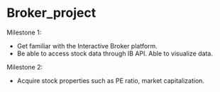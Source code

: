 # Broker_project

Milestone 1: 
- Get familiar with the Interactive Broker platform. 
- Be able to access stock data through IB API. Able to visualize data.

Milestone 2:
- Acquire stock properties such as PE ratio, market capitalization. 